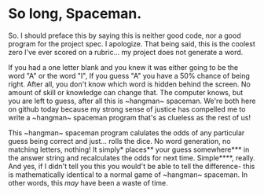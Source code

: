# So long, Spaceman.
So. I should preface this by saying this is neither good code, nor a good program for the project spec. I apologize. 
That being said, this is the coolest zero I've ever scored on a rubric... my project does not generate a word. 

If you had a one letter blank and you knew it was either going to be the word "A" or the word "I", If you guess "A" you have a 50% chance of being right. After all, you don't know which word is hidden behind the screen. No amount of skill or knowledge can change that. The computer knows, but you are left to guess, after all this is ~hangman~ spaceman. We're both here on github today because my strong sense of justice has compelled me to write a ~hangman~ spaceman program that's as clueless as the rest of us! 

This ~hangman~ spaceman program calulates the odds of any particular guess being correct and just... rolls the dice. No word generation, no matching letters, nothing! It simply\* places\*\* your guess somewhere\*\*\* in the answer string and recalculates the odds for next time.
Simple\*\*\*\*, really. And yes, if I didn't tell you this you would't be able to tell the difference- this is mathematically identical to a normal game of ~hangman~ spaceman. In other words, this *may* have been a waste of time.
